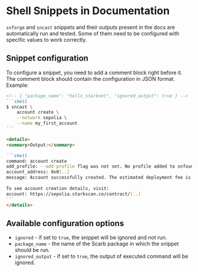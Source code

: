 # Shell Snippets in Documentation

`snforge` and `sncast` snippets and their outputs present in the docs are automatically run and tested. Some of them need to be configured with specific values to work correctly.

## Snippet configuration

To configure a snippet, you need to add a comment block right before it. The comment block should contain the configuration in JSON format. Example:

`````markdown
<!-- { "package_name": "hello_starknet", "ignored_output": true } -->
```shell
$ sncast \
    account create \
    --network sepolia \
    --name my_first_account
```

<details>
<summary>Output:</summary>

```shell
command: account create
add_profile: --add-profile flag was not set. No profile added to snfoundry.toml
account_address: 0x0[..]
message: Account successfully created. The estimated deployment fee is [..]
        
To see account creation details, visit:
account: https://sepolia.starkscan.co/contract/[..]
```
</details>
`````

## Available configuration options

- `ignored` - if set to `true`, the snippet will be ignored and not run.
- `package_name` - the name of the Scarb package in which the snippet should be run.
- `ignored_output` - if set to `true`, the output of executed command will be ignored.
